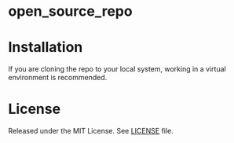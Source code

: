 # open_source_repo
# Installation

If you are cloning the repo to your local system, working in a virtual environment is recommended.

# License

Released under the MIT License. See [LICENSE](./LICENSE) file.